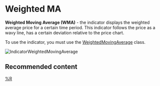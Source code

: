 # Weighted MA

**Weighted Moving Average (WMA)** \- the indicator displays the weighted average price for a certain time period. This indicator follows the price as a wavy line, has a certain deviation relative to the price chart. 

To use the indicator, you must use the [WeightedMovingAverage](../api/StockSharp.Algo.Indicators.WeightedMovingAverage.html) class. 

![IndicatorWeightedMovingAverage](~/images/IndicatorWeightedMovingAverage.png)

## Recommended content

[%R](IndicatorWilliamsR.md)
